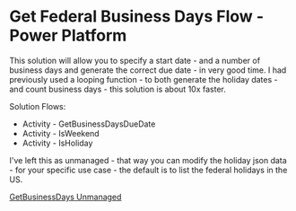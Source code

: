 # Get Federal Business Days Flow - Power Platform

This solution will allow you to specify a start date - and a number of business days and generate the correct due date - in very good time. I had previously used a looping function - to both generate the holiday dates - and count business days - this solution is about 10x faster.

Solution Flows:
 - Activity - GetBusinessDaysDueDate
 - Activity - IsWeekend
 - Activity - IsHoliday


I've left this as unmanaged - that way you can modify the holiday json data - for your specific use case - the default is to list the federal holidays in the US.

[GetBusinessDays Unmanaged](https://github.com/mrpullen/power-platform-get-business-days/blob/main/solution/GetBusinessDays_1_0_0_1.zip)
